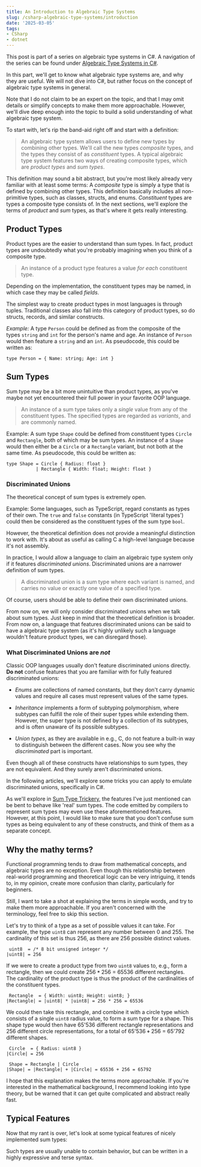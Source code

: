 ```yaml
---
title: An Introduction to Algebraic Type Systems
slug: /csharp-algebraic-type-systems/introduction
date: '2025-03-05'
tags:
- CSharp
- dotnet
---
```


<span class="lighter">
This post is part of a series on algebraic type systems in C#. A navigation of the series can be found under <a href="/csharp-algebraic-type-systems">Algebraic Type Systems in C#</a>.
</span>

In this part, we'll get to know what algebraic type systems are, and why they are useful. We will not dive into C#, but rather focus on the concept of algebraic type systems in general.

Note that I do not claim to be an expert on the topic, and that I may omit details or simplify concepts to make them more approachable. However, we'll dive deep enough into the topic to build a solid understanding of what algebraic type system.

To start with, let's rip the band-aid right off and start with a definition:

> An algebraic type system allows users to define new types by combining other types. We'll call the new types _composite_ types, and the types they consist of as _constituent_ types. A typical algebraic type system features two ways of creating composite types, which are _product types_ and _sum types_.

This definition may sound a bit abstract, but you're most likely already very familiar with at least some terms: A _composite_ type is simply a type that is defined by combining other types. This definition basically includes all non-primitive types, such as classes, structs, and enums. _Constituent_ types are types a composite type consists of. In the next sections, we'll explore the terms of _product_ and _sum_ types, as that's where it gets really interesting.

## Product Types

Product types are the easier to understand than sum types. In fact, product types are undoubtedly what you're probably imagining when you think of a composite type.

> An instance of a product type features a value _for each_ constituent type.

Depending on the implementation, the constituent types may be named, in which case they may be called _fields_.

The simplest way to create product types in most languages is through tuples. Traditional classes also fall into this category of product types, so do structs, records, and similar constructs.

_Example:_ A type `Person` could be defined as from the composite of the types `string` and `int` for the person's name and age. An instance of `Person` would then feature a `string` and an `int`. As pseudocode, this could be written as:

```
type Person = { Name: string; Age: int }
```

## Sum Types

Sum type may be a bit more unintuitive than product types, as you've maybe not yet encountered their full power in your favorite OOP language.

> An instance of a sum type takes only a _single_ value from any of the constituent types. The specified types are regarded as _variants_, and are commonly named.

Example: A sum type `Shape` could be defined from constituent types `Circle` and `Rectangle`, both of which may be sum types. An instance of a `Shape` would then either be a `Circle` or a `Rectangle` variant, but not both at the same time. As pseudocode, this could be written as:

```
type Shape = Circle { Radius: float }
           | Rectangle { Width: float; Height: float }
```

### Discriminated Unions

The theoretical concept of sum types is extremely open.

Example: Some languages, such as TypeScript, regard constants as types of their own. The `true` and `false` constants (in TypeScript 'literal types') could then be considered as the constituent types of the sum type `bool`.

However, the theoretical definition does not provide a meaningful distinction to work with. It's about as useful as calling C a high-level language because it's not assembly.

In practice, I would allow a language to claim an algebraic type system only if it features _discriminated unions_. Discriminated unions are a narrower definition of sum types.

> A discriminated union is a sum type where each variant is named, and carries no value or exactly one value of a specified type.

Of course, users should be able to define their own discriminated unions.

From now on, we will only consider discriminated unions when we talk about sum types. Just keep in mind that the theoretical definition is broader. From now on, a language that features discriminated unions can be said to have a algebraic type system (as it's highly unlikely such a language wouldn't feature product types, we can disregard those).

### What Discriminated Unions are _not_

Classic OOP languages usually don't feature discriminated unions directly. **Do not** confuse features that you are familiar with for fully featured discriminated unions:

- _Enums_ are collections of named constants, but they don't carry dynamic values and require all cases must represent values of the same types.

- _Inheritance_ implements a form of subtyping polymorphism, where subtypes can fulfill the role of their super types while extending them. However, the super type is not defined by a collection of its subtypes, and is often unaware of its possible subtypes.

- _Union types_, as they are available in e.g., C, do not feature a built-in way to distinguish between the different cases. Now you see why the _discriminated_ part is important.

Even though all of these constructs have relationships to sum types, they are not equivalent. And they surely aren't discriminated unions.

In the following articles, we'll explore some tricks you can apply to emulate discriminated unions, specifically in C#.

As we'll explore in [Sum Type Trickery](#sum-type-trickery), the features I've just mentioned can be bent to behave like 'real' sum types. The code emitted by compilers to represent sum types may even use these aforementioned features. However, at this point, I would like to make sure that you don't confuse sum types as being equivalent to any of these constructs, and think of them as a separate concept.

## Why the mathy terms?

Functional programming tends to draw from mathematical concepts, and algebraic types are no exception. Even though this relationship between real-world programming and theoretical logic can be very intriguing, it tends to, in my opinion, create more confusion than clarity, particularly for beginners.

Still, I want to take a shot at explaining the terms in simple words, and try to make them more approachable. If you aren't concerned with the terminology, feel free to skip this section.

Let's try to think of a type as a set of possible values it can take. For example, the type `uint8` can represent any number between 0 and 255. The cardinality of this set is thus 256, as there are 256 possible distinct values.

```
 uint8  = /* 8 bit unsigned integer */
|uint8| = 256
```

If we were to create a product type from two `uint8` values to, e.g., form a rectangle, then we could create 256 **`*`** 256 = 65536 different rectangles. The cardinality of the product type is thus the product of the cardinalities of the constituent types.

```
 Rectangle  = { Width: uint8; Height: uint8; }
|Rectangle| = |uint8| * |uint8| = 256 * 256 = 65536
```

We could then take this rectangle, and combine it with a circle type which consists of a single `uint8` radius value, to form a sum type for a shape. This shape type would then have 65'536 different rectangle representations and 256 different circle representations, for a total of 65'536 **`+`** 256 = 65'792 different shapes.

```
 Circle  = { Radius: uint8 }
|Circle| = 256
```

```
 Shape = Rectangle | Circle
|Shape| = |Rectangle| + |Circle| = 65536 + 256 = 65792
```

I hope that this explanation makes the terms more approachable. If you're interested in the mathematical background, I recommend looking into type theory, but be warned that it can get quite complicated and abstract really fast.

## Typical Features

Now that my rant is over, let's look at some typical features of nicely implemented sum types:

Such types are usually unable to contain behavior, but can be written in a highly expressive and terse syntax. 